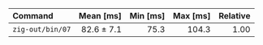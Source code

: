 | Command | Mean [ms] | Min [ms] | Max [ms] | Relative |
|:---|---:|---:|---:|---:|
| `zig-out/bin/07` | 82.6 ± 7.1 | 75.3 | 104.3 | 1.00 |
